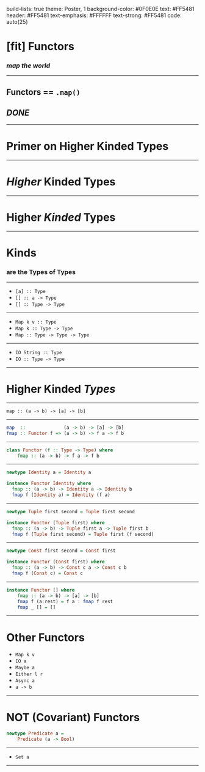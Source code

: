 build-lists: true
theme: Poster, 1
background-color: #0F0E0E
text: #FF5481
header: #FF5481
text-emphasis: #FFFFFF
text-strong: #FF5481
code: auto(25)


# [fit] Functors

### *map the world*

-------------------------------------------------------------------------------

## Functors == `.map()`

## *DONE*

-------------------------------------------------------------------------------

# Primer on Higher Kinded Types

-------------------------------------------------------------------------------

# *Higher* Kinded Types

-------------------------------------------------------------------------------

# Higher *Kinded* Types

-------------------------------------------------------------------------------

# Kinds

### are the  __Types__ of __Types__

-------------------------------------------------------------------------------

- `[a] :: Type`
- `[] :: a -> Type`
- `[] :: Type -> Type`

-------------------------------------------------------------------------------

- `Map k v :: Type`
- `Map k :: Type -> Type`
- `Map :: Type -> Type -> Type`

-------------------------------------------------------------------------------

- `IO String :: Type`
- `IO :: Type -> Type`

-------------------------------------------------------------------------------

# Higher Kinded *Types*

-------------------------------------------------------------------------------

`map :: (a -> b) -> [a] -> [b]`

-------------------------------------------------------------------------------

```haskell
map  ::              (a -> b) -> [a] -> [b]
fmap :: Functor f => (a -> b) -> f a -> f b
```

-------------------------------------------------------------------------------

```haskell
class Functor (f :: Type -> Type) where
    fmap :: (a -> b) -> f a -> f b
```

-------------------------------------------------------------------------------

```haskell
newtype Identity a = Identity a

instance Functor Identity where
  fmap :: (a -> b) -> Identity a -> Identity b
  fmap f (Identity a) = Identity (f a)
```

-------------------------------------------------------------------------------

```haskell
newtype Tuple first second = Tuple first second

instance Functor (Tuple first) where
  fmap :: (a -> b) -> Tuple first a -> Tuple first b
  fmap f (Tuple first second) = Tuple first (f second)
```

-------------------------------------------------------------------------------

```haskell
newtype Const first second = Const first

instance Functor (Const first) where
  fmap :: (a -> b) -> Const c a -> Const c b
  fmap f (Const c) = Const c
```

-------------------------------------------------------------------------------

```haskell
instance Functor [] where
    fmap :: (a -> b) -> [a] -> [b]
    fmap f (a:rest) = f a : fmap f rest
    fmap _ [] = []
```

-------------------------------------------------------------------------------

# Other Functors

- `Map k v`
- `IO a`
- `Maybe a`
- `Either l r`
- `Async a`
- `a -> b`

---

# NOT (Covariant) Functors

```haskell
newtype Predicate a = 
    Predicate (a -> Bool)
```

-------------------------------------------------------------------------------

- `Set a`

-------------------------------------------------------------------------------
